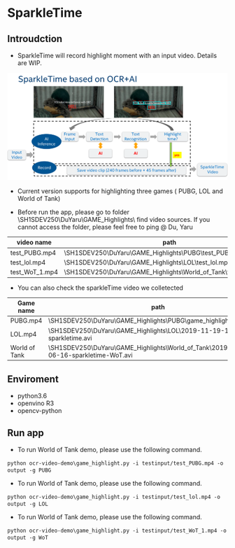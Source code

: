 # SparkleTime

## Introudction
* SparkleTime will record highlight moment with an input video. Details are WIP.


![sparkletime solution](doc/pics/sparkletime_solution.jpg)

* Current version supports for highlighting three games ( PUBG, LOL and World of Tank)
 
* Before run the app, please go to folder \\SH1SDEV250\DuYaru\GAME_Highlights\ find video sources. If you cannot access the folder, please feel free to ping @ Du, Yaru
 

 | video name | path |  
 | -- | -- |
 | test_PUBG.mp4 | \\SH1SDEV250\DuYaru\GAME_Highlights\PUBG\test_PUBG.mp4 |
 | test_lol.mp4 | \\SH1SDEV250\DuYaru\GAME_Highlights\LOL\test_lol.mp4 |
 | test_WoT_1.mp4 | \\SH1SDEV250\DuYaru\GAME_Highlights\World_of_Tank\test_WoT_1.mp4 |

* You can also check the sparkleTime video we colletected

| Game name | path |  
 | -- | -- |
 | PUBG.mp4 | \\SH1SDEV250\DuYaru\GAME_Highlights\PUBG\game_highlights_demo.mp4 |
 | LOL.mp4 | \\SH1SDEV250\DuYaru\GAME_Highlights\LOL\2019-11-19-10-22-10-sparkletime.avi |
 | World of Tank | \\SH1SDEV250\DuYaru\GAME_Highlights\World_of_Tank\2019-11-13-15-06-16-sparkletime-WoT.avi |
 
## Enviroment
* python3.6
* openvino R3
* opencv-python


## Run app


* To run World of Tank demo, please use the following command.
```
python ocr-video-demo\game_highlight.py -i testinput/test_PUBG.mp4 -o output -g PUBG
```

* To run World of Tank demo, please use the following command.
```
python ocr-video-demo\game_highlight.py -i testinput/test_lol.mp4 -o output -g LOL
```


* To run World of Tank demo, please use the following command.
```
python ocr-video-demo\game_highlight.py -i testinput/test_WoT_1.mp4 -o output -g WoT
```
